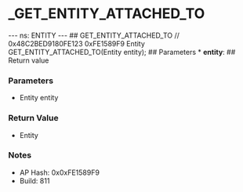 # _GET_ENTITY_ATTACHED_TO

--- ns: ENTITY --- ## GET_ENTITY_ATTACHED_TO  // 0x48C2BED9180FE123 0xFE1589F9 Entity GET_ENTITY_ATTACHED_TO(Entity entity);   ## Parameters * **entity**:  ## Return value

### Parameters
* Entity entity

### Return Value
* Entity

### Notes
* AP Hash: 0x0xFE1589F9
* Build: 811

